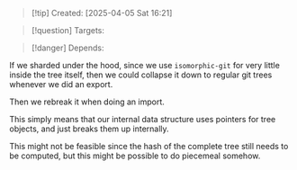 
>[!tip] Created: [2025-04-05 Sat 16:21]

>[!question] Targets: 

>[!danger] Depends: 

If we sharded under the hood, since we use `isomorphic-git` for very little inside the tree itself, then we could collapse it down to regular git trees whenever we did an export.

Then we rebreak it when doing an import.

This simply means that our internal data structure uses pointers for tree objects, and just breaks them up internally.

This might not be feasible since the hash of the complete tree still needs to be computed, but this might be possible to do piecemeal somehow.